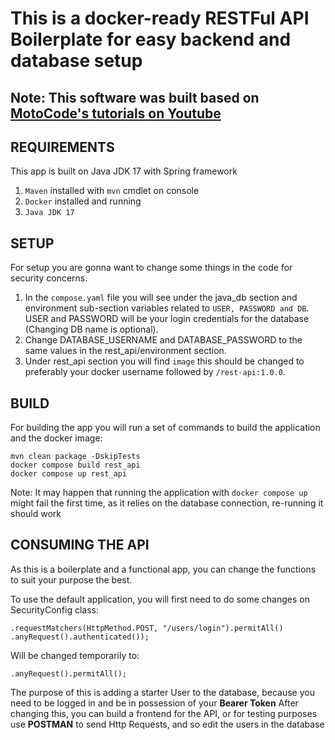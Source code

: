 # This is a docker-ready RESTFul API Boilerplate for easy backend and database setup

## Note: This software was built based on [MotoCode's tutorials on Youtube](https://www.youtube.com/@MotoCode)

## REQUIREMENTS

This app is built on Java JDK 17 with Spring framework

1. `Maven` installed with `mvn` cmdlet on console
2. `Docker` installed and running
3. `Java JDK 17`

## SETUP

For setup you are gonna want to change some things in the code for security concerns.
1. In the `compose.yaml` file you will see under the java_db section and environment sub-section variables related to `USER, PASSWORD and DB`. USER and PASSWORD will be your login credentials for the database (Changing DB name is optional).
2. Change DATABASE_USERNAME and DATABASE_PASSWORD to the same values in the rest_api/environment section.
3. Under rest_api section you will find `image` this should be changed to preferably your docker username followed by `/rest-api:1.0.0`.

## BUILD

For building the app you will run a set of commands to build the application and the docker image:
```
mvn clean package -DskipTests
docker compose build rest_api
docker compose up rest_api
```

Note: It may happen that running the application with `docker compose up` might fail the first time, as it relies on the database connection, re-running it should work

## CONSUMING THE API

As this is a boilerplate and a functional app, you can change the functions to suit your purpose the best.

To use the default application, you will first need to do some changes on SecurityConfig class:

```
.requestMatchers(HttpMethod.POST, "/users/login").permitAll()
.anyRequest().authenticated());
```

Will be changed temporarily to:

```
.anyRequest().permitAll();
```

The purpose of this is adding a starter User to the database, because you need to be logged in and be in possession of your **Bearer Token**
After changing this, you can build a frontend for the API, or for testing purposes use **POSTMAN** to send Http Requests, and so edit the users in the database

